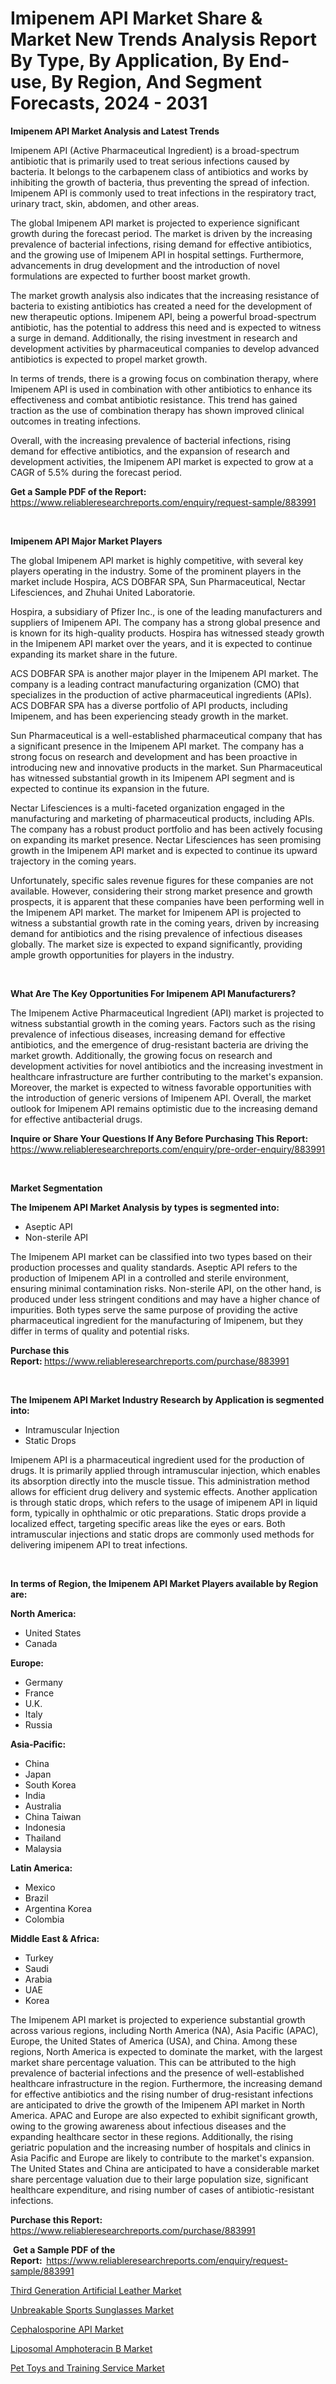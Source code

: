 <p><h1>Imipenem API Market Share & Market New Trends Analysis Report By Type, By Application, By End-use, By Region, And Segment Forecasts, 2024 - 2031</h1></p><p><strong>Imipenem API Market Analysis and Latest Trends</strong></p>
<p><p>Imipenem API (Active Pharmaceutical Ingredient) is a broad-spectrum antibiotic that is primarily used to treat serious infections caused by bacteria. It belongs to the carbapenem class of antibiotics and works by inhibiting the growth of bacteria, thus preventing the spread of infection. Imipenem API is commonly used to treat infections in the respiratory tract, urinary tract, skin, abdomen, and other areas.</p><p>The global Imipenem API market is projected to experience significant growth during the forecast period. The market is driven by the increasing prevalence of bacterial infections, rising demand for effective antibiotics, and the growing use of Imipenem API in hospital settings. Furthermore, advancements in drug development and the introduction of novel formulations are expected to further boost market growth.</p><p>The market growth analysis also indicates that the increasing resistance of bacteria to existing antibiotics has created a need for the development of new therapeutic options. Imipenem API, being a powerful broad-spectrum antibiotic, has the potential to address this need and is expected to witness a surge in demand. Additionally, the rising investment in research and development activities by pharmaceutical companies to develop advanced antibiotics is expected to propel market growth.</p><p>In terms of trends, there is a growing focus on combination therapy, where Imipenem API is used in combination with other antibiotics to enhance its effectiveness and combat antibiotic resistance. This trend has gained traction as the use of combination therapy has shown improved clinical outcomes in treating infections.</p><p>Overall, with the increasing prevalence of bacterial infections, rising demand for effective antibiotics, and the expansion of research and development activities, the Imipenem API market is expected to grow at a CAGR of 5.5% during the forecast period.</p></p>
<p><strong>Get a Sample PDF of the Report:&nbsp;</strong> <a href="https://www.reliableresearchreports.com/enquiry/request-sample/883991">https://www.reliableresearchreports.com/enquiry/request-sample/883991</a></p>
<p>&nbsp;</p>
<p><strong>Imipenem API Major Market Players</strong></p>
<p><p>The global Imipenem API market is highly competitive, with several key players operating in the industry. Some of the prominent players in the market include Hospira, ACS DOBFAR SPA, Sun Pharmaceutical, Nectar Lifesciences, and Zhuhai United Laboratorie. </p><p>Hospira, a subsidiary of Pfizer Inc., is one of the leading manufacturers and suppliers of Imipenem API. The company has a strong global presence and is known for its high-quality products. Hospira has witnessed steady growth in the Imipenem API market over the years, and it is expected to continue expanding its market share in the future.</p><p>ACS DOBFAR SPA is another major player in the Imipenem API market. The company is a leading contract manufacturing organization (CMO) that specializes in the production of active pharmaceutical ingredients (APIs). ACS DOBFAR SPA has a diverse portfolio of API products, including Imipenem, and has been experiencing steady growth in the market.</p><p>Sun Pharmaceutical is a well-established pharmaceutical company that has a significant presence in the Imipenem API market. The company has a strong focus on research and development and has been proactive in introducing new and innovative products in the market. Sun Pharmaceutical has witnessed substantial growth in its Imipenem API segment and is expected to continue its expansion in the future.</p><p>Nectar Lifesciences is a multi-faceted organization engaged in the manufacturing and marketing of pharmaceutical products, including APIs. The company has a robust product portfolio and has been actively focusing on expanding its market presence. Nectar Lifesciences has seen promising growth in the Imipenem API market and is expected to continue its upward trajectory in the coming years.</p><p>Unfortunately, specific sales revenue figures for these companies are not available. However, considering their strong market presence and growth prospects, it is apparent that these companies have been performing well in the Imipenem API market. The market for Imipenem API is projected to witness a substantial growth rate in the coming years, driven by increasing demand for antibiotics and the rising prevalence of infectious diseases globally. The market size is expected to expand significantly, providing ample growth opportunities for players in the industry.</p></p>
<p>&nbsp;</p>
<p><strong>What Are The Key Opportunities For Imipenem API Manufacturers?</strong></p>
<p><p>The Imipenem Active Pharmaceutical Ingredient (API) market is projected to witness substantial growth in the coming years. Factors such as the rising prevalence of infectious diseases, increasing demand for effective antibiotics, and the emergence of drug-resistant bacteria are driving the market growth. Additionally, the growing focus on research and development activities for novel antibiotics and the increasing investment in healthcare infrastructure are further contributing to the market's expansion. Moreover, the market is expected to witness favorable opportunities with the introduction of generic versions of Imipenem API. Overall, the market outlook for Imipenem API remains optimistic due to the increasing demand for effective antibacterial drugs.</p></p>
<p><strong>Inquire or Share Your Questions If Any Before Purchasing This Report:</strong> <a href="https://www.reliableresearchreports.com/enquiry/pre-order-enquiry/883991">https://www.reliableresearchreports.com/enquiry/pre-order-enquiry/883991</a></p>
<p>&nbsp;</p>
<p><strong>Market Segmentation</strong></p>
<p><strong>The Imipenem API Market Analysis by types is segmented into:</strong></p>
<p><ul><li>Aseptic API</li><li>Non-sterile API</li></ul></p>
<p><p>The Imipenem API market can be classified into two types based on their production processes and quality standards. Aseptic API refers to the production of Imipenem API in a controlled and sterile environment, ensuring minimal contamination risks. Non-sterile API, on the other hand, is produced under less stringent conditions and may have a higher chance of impurities. Both types serve the same purpose of providing the active pharmaceutical ingredient for the manufacturing of Imipenem, but they differ in terms of quality and potential risks.</p></p>
<p><strong>Purchase this Report:&nbsp;</strong><a href="https://www.reliableresearchreports.com/purchase/883991">https://www.reliableresearchreports.com/purchase/883991</a></p>
<p>&nbsp;</p>
<p><strong>The Imipenem API Market Industry Research by Application is segmented into:</strong></p>
<p><ul><li>Intramuscular Injection</li><li>Static Drops</li></ul></p>
<p><p>Imipenem API is a pharmaceutical ingredient used for the production of drugs. It is primarily applied through intramuscular injection, which enables its absorption directly into the muscle tissue. This administration method allows for efficient drug delivery and systemic effects. Another application is through static drops, which refers to the usage of imipenem API in liquid form, typically in ophthalmic or otic preparations. Static drops provide a localized effect, targeting specific areas like the eyes or ears. Both intramuscular injections and static drops are commonly used methods for delivering imipenem API to treat infections.</p></p>
<p>&nbsp;</p>
<p><strong>In terms of Region, the Imipenem API Market Players available by Region are:</strong></p>
<p>
    <p> <strong> North America: </strong>
        <ul>
            <li>United States</li>
            <li>Canada</li>
        </ul>
        </p> 
    <p> <strong> Europe: </strong>
        <ul>
            <li>Germany</li>
            <li>France</li>
            <li>U.K.</li>
            <li>Italy</li>
            <li>Russia</li>
        </ul>
        </p> 
    <p> <strong> Asia-Pacific: </strong>
        <ul>
            <li>China</li>
            <li>Japan</li>
            <li>South Korea</li>
            <li>India</li>
            <li>Australia</li>
            <li>China Taiwan</li>
            <li>Indonesia</li>
            <li>Thailand</li>
            <li>Malaysia</li>
        </ul>
        </p> 
    <p> <strong> Latin America: </strong>
        <ul>
            <li>Mexico</li>
            <li>Brazil</li>
            <li>Argentina Korea</li>
            <li>Colombia</li>
        </ul>
        </p> 
    <p> <strong> Middle East & Africa: </strong>
        <ul>
            <li>Turkey</li>
            <li>Saudi</li>
            <li>Arabia</li>
            <li>UAE</li>
            <li>Korea</li>
        </ul>
    </p>
    </p>
<p><p>The Imipenem API market is projected to experience substantial growth across various regions, including North America (NA), Asia Pacific (APAC), Europe, the United States of America (USA), and China. Among these regions, North America is expected to dominate the market, with the largest market share percentage valuation. This can be attributed to the high prevalence of bacterial infections and the presence of well-established healthcare infrastructure in the region. Furthermore, the increasing demand for effective antibiotics and the rising number of drug-resistant infections are anticipated to drive the growth of the Imipenem API market in North America. APAC and Europe are also expected to exhibit significant growth, owing to the growing awareness about infectious diseases and the expanding healthcare sector in these regions. Additionally, the rising geriatric population and the increasing number of hospitals and clinics in Asia Pacific and Europe are likely to contribute to the market's expansion. The United States and China are anticipated to have a considerable market share percentage valuation due to their large population size, significant healthcare expenditure, and rising number of cases of antibiotic-resistant infections.</p></p>
<p><strong>Purchase this Report: </strong><a href="https://www.reliableresearchreports.com/purchase/883991">https://www.reliableresearchreports.com/purchase/883991</a></p>
<p>&nbsp;<strong>Get a Sample PDF of the Report:&nbsp;&nbsp;</strong><a href="https://www.reliableresearchreports.com/enquiry/request-sample/883991">https://www.reliableresearchreports.com/enquiry/request-sample/883991</a></p>
<p><strong></strong></p>
<p><p><a href="https://medium.com/@christinaweber16/third-generation-artificial-leather-market-insights-into-market-cagr-market-trends-and-growth-b3adc32992db">Third Generation Artificial Leather Market</a></p><p><a href="https://medium.com/@christinaweber16/unbreakable-sports-sunglasses-market-analysis-and-sze-forecasted-for-period-from-2024-to-2031-1648b5332a4b">Unbreakable Sports Sunglasses Market</a></p><p><a href="https://medium.com/@christinaweber16/cephalosporine-api-market-analysis-its-cagr-market-segmentation-and-global-industry-overview-fe4ba7c238dc">Cephalosporine API Market</a></p><p><a href="https://medium.com/@christinaweber16/liposomal-amphoteracin-b-market-size-reveals-the-best-marketing-channels-in-global-industry-cdc29e49fcd0">Liposomal Amphoteracin B Market</a></p><p><a href="https://medium.com/@christinaweber16/pet-toys-and-training-service-market-size-market-outlook-and-market-forecast-2024-to-2031-09424415dfcb">Pet Toys and Training Service Market</a></p></p>